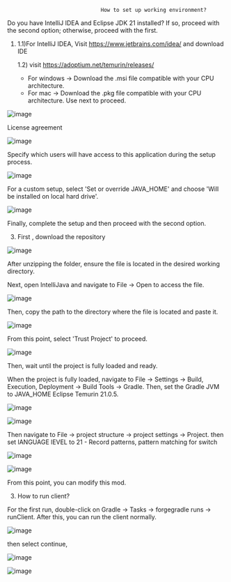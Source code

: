                                   How to set up working environment?
Do you have IntelliJ IDEA and Eclipse JDK 21 installed? If so, proceed with the second option; otherwise, proceed with the first.

1)
   1.1)For IntelliJ IDEA, Visit https://www.jetbrains.com/idea/ and download IDE
  
   1.2) visit https://adoptium.net/temurin/releases/
   - For windows
     -> Download the .msi file compatible with your CPU architecture.
   - For mac
     -> Download the .pkg file compatible with your CPU architecture.
Use next to proceed.

![image](https://github.com/user-attachments/assets/154f7fbd-9a1f-4761-bc9f-d294ff1a8ff1)

License agreement

![image](https://github.com/user-attachments/assets/60e3b7b6-2bc5-455f-ab89-1237a309b336)

Specify which users will have access to this application during the setup process.

![image](https://github.com/user-attachments/assets/f4949501-c6ba-48bb-a707-1e22ebe0967f)

For a custom setup, select 'Set or override JAVA_HOME' and choose 'Will be installed on local hard drive'.

![image](https://github.com/user-attachments/assets/03b5b033-30c3-49f0-a32e-2195a0d7c47c)


 Finally, complete the setup and then proceed with the second option.

3) First , download the repository

![image](https://github.com/user-attachments/assets/95351b25-f9b8-45aa-900a-433ae3b19ea0)

After unzipping the folder, ensure the file is located in the desired working directory.

Next, open IntelliJava and navigate to File -> Open to access the file.

![image](https://github.com/user-attachments/assets/d70b84b1-4d3f-4d60-af40-1f3bf4be0c57)

Then, copy the path to the directory where the file is located and paste it.

![image](https://github.com/user-attachments/assets/e3a6a13e-8ec1-4b7c-8f66-6d3b543d2ff2)

From this point, select 'Trust Project' to proceed.

![image](https://github.com/user-attachments/assets/2bf540d2-170f-4a93-9061-8d3cdc7b7bbc)

Then, wait until the project is fully loaded and ready.

When the project is fully loaded, navigate to File -> Settings -> Build, Execution, Deployment -> Build Tools -> Gradle. Then, set the Gradle JVM to JAVA_HOME Eclipse Temurin 21.0.5.

![image](https://github.com/user-attachments/assets/062fce6f-d9db-49ad-a512-e6092fd8cd27)

![image](https://github.com/user-attachments/assets/ed861316-b65e-49b4-9601-6d42ab6d7241)

Then navigate to File -> project structure -> project settings -> Project. then set lANGUAGE lEVEL to 21 - Record patterns, pattern matching for switch

![image](https://github.com/user-attachments/assets/0c46a19f-fda8-4b4c-92a8-e5fdf4163bf3)

![image](https://github.com/user-attachments/assets/17b4d3d7-b97b-42f3-93c7-fbaf58faa31f)

From this point, you can modify this mod.

3) How to run client?

For the first run, double-click on Gradle -> Tasks -> forgegradle runs -> runClient. After this, you can run the client normally.

![image](https://github.com/user-attachments/assets/28b66558-d969-4eaf-bf55-841e35743856)

then select continue,

![image](https://github.com/user-attachments/assets/44e90710-742a-4889-ab74-7e6017bc884c)

![image](https://github.com/user-attachments/assets/ed610576-fdb5-483e-8e53-0cbf3f2974e3)





   


